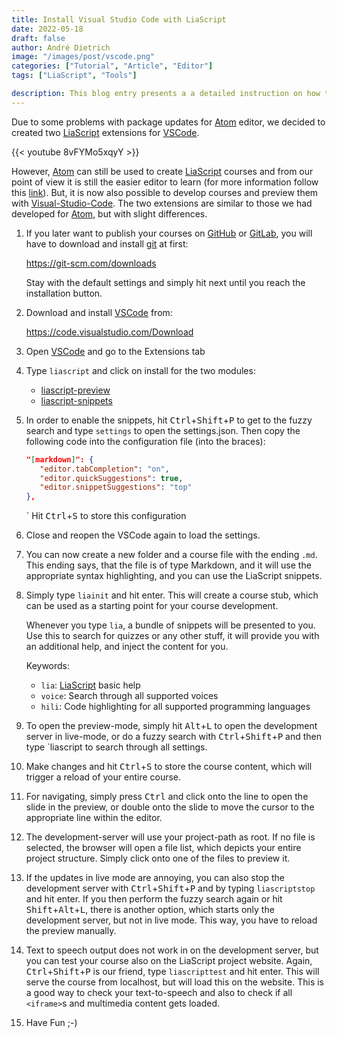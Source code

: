 ```yaml
---
title: Install Visual Studio Code with LiaScript
date: 2022-05-18
draft: false
author: André Dietrich
image: "/images/post/vscode.png"
categories: ["Tutorial", "Article", "Editor"]
tags: ["LiaScript", "Tools"]

description: This blog entry presents a a detailed instruction on how to install Visual Studio Code with LiaScript and how to use it to develop your LiaScript courses.
---
```



Due to some problems with package updates for [Atom](https://atom.io) editor, we decided to created two [LiaScript](https://LiaScript.github.io) extensions for [VSCode](https://code.visualstudio.com).

{{< youtube 8vFYMo5xqyY >}}

However, [Atom](https://atom.io) can still be used to create [LiaScript](https://LiaScript.github.io) courses and from our point of view it is still the easier editor to learn (for more information follow this [link](/blog/install-atom-with-liascript/)).
But, it is now also possible to develop courses and preview them with [Visual-Studio-Code](https://code.visualstudio.com).
The two extensions are similar to those we had developed for [Atom](https://atom.io), but with slight differences.

1. If you later want to publish your courses on [GitHub](https://github.com) or [GitLab](https://gitlab.com), you will have to download and install [git](https://git-scm.com) at first:

   https://git-scm.com/downloads
   
   Stay with the default settings and simply hit next until you reach the installation button.
   

2. Download and install [VSCode](https://code.visualstudio.com) from:

   https://code.visualstudio.com/Download

3. Open [VSCode](https://code.visualstudio.com) and go to the Extensions tab

4. Type `liascript` and click on install for the two modules:

   - [liascript-preview](https://marketplace.visualstudio.com/items?itemName=LiaScript.liascript-preview)
   - [liascript-snippets](https://marketplace.visualstudio.com/items?itemName=LiaScript.liascript-snippets)

5. In order to enable the snippets, hit <kbd>Ctrl</kbd>+<kbd>Shift</kbd>+<kbd>P</kbd> to get to the fuzzy search and type `settings` to open the settings.json.
   Then copy the following code into the configuration file (into the braces):
   
   ```json
   "[markdown]": {
      "editor.tabCompletion": "on",
      "editor.quickSuggestions": true,
      "editor.snippetSuggestions": "top"
   },
   ```
   `
   Hit <kbd>Ctrl</kbd>+<kbd>S</kbd> to store this configuration

6. Close and reopen the VSCode again to load the settings.

7. You can now create a new folder and a course file with the ending `.md`.
   This ending says, that the file is of type Markdown, and it will use the appropriate syntax highlighting, and you can use the LiaScript snippets.
   
8. Simply type `liainit` and hit enter.
   This will create a course stub, which can be used as a starting point for your course development.
   
   Whenever you type `lia`, a bundle of snippets will be presented to you.
   Use this to search for quizzes or any other stuff, it will provide you with an additional help, and inject the content for you.
   
   Keywords:
   
   - `lia`: [LiaScript](https://LiaScript.github.io) basic help
   - `voice`: Search through all supported voices
   - `hili`: Code highlighting for all supported programming languages

9. To open the preview-mode, simply hit <kbd>Alt</kbd>+<kbd>L</kbd> to open the development server in live-mode, or do a fuzzy search with <kbd>Ctrl</kbd>+<kbd>Shift</kbd>+<kbd>P</kbd> and then type `liascript to search through all settings.

10. Make changes and hit <kbd>Ctrl</kbd>+<kbd>S</kbd> to store the course content, which will trigger a reload of your entire course.

11. For navigating, simply press <kbd>Ctrl</kbd> and click onto the line to open the slide in the preview, or double onto the slide to move the cursor to the appropriate line within the editor.

12. The development-server will use your project-path as root.
    If no file is selected, the browser will open a file list, which depicts your entire project structure.
    Simply click onto one of the files to preview it.
    
13. If the updates in live mode are annoying, you can also stop the development server with <kbd>Ctrl</kbd>+<kbd>Shift</kbd>+<kbd>P</kbd> and by typing `liascriptstop` and hit enter.
    If you then perform the fuzzy search again or hit <kbd>Shift</kbd>+<kbd>Alt</kbd>+<kbd>L</kbd>, there is another option, which starts only the development server, but not in live mode.
    This way, you have to reload the preview manually.
    
14. Text to speech output does not work in on the development server, but you can test your course also on the LiaScript project website.
    Again, <kbd>Ctrl</kbd>+<kbd>Shift</kbd>+<kbd>P</kbd> is our friend, type `liascripttest` and hit enter.
    This will serve the course from localhost, but will load this on the website.
    This is a good way to check your text-to-speech and also to check if all `<iframe>`s and multimedia content gets loaded.
    
15. Have Fun ;-)
